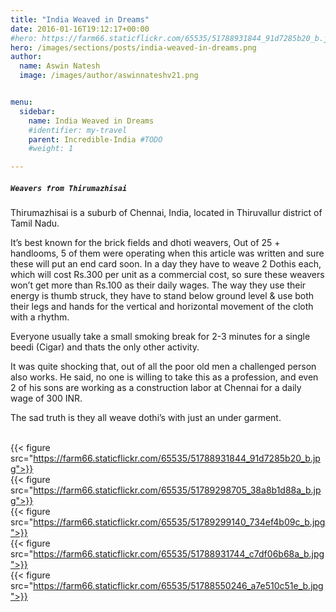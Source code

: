 ```yaml
---
title: "India Weaved in Dreams"
date: 2016-01-16T19:12:17+00:00 
#hero: https://farm66.staticflickr.com/65535/51788931844_91d7285b20_b.jpg
hero: /images/sections/posts/india-weaved-in-dreams.png
author:
  name: Aswin Natesh
  image: /images/author/aswinnateshv21.png


menu:
  sidebar:
    name: India Weaved in Dreams
    #identifier: my-travel
    parent: Incredible-India #TODO
    #weight: 1

---
```


##### `Weavers from Thirumazhisai`
Thirumazhisai is a suburb of Chennai, India, located in Thiruvallur district of Tamil Nadu.

It’s best known for the brick fields and dhoti weavers, Out of 25 + handlooms, 5 of them were operating when this article was written and sure these will put an end card soon. In a day they have to weave 2 Dothis each, which will cost Rs.300 per unit as a commercial cost, so sure these weavers won’t get more than Rs.100 as their daily wages. The way they use their energy is thumb struck, they have to stand below ground level & use both their legs and hands for the vertical and horizontal movement of the cloth with a rhythm.

Everyone usually take a small smoking break for 2-3 minutes for a single beedi (Cigar) and thats the only other activity.

It was quite shocking that, out of all the poor old men a challenged person also works. He said, no one is willing to take this as a profession, and even 2 of his sons are working as a construction labor at Chennai for a daily wage of 300 INR.

The sad truth is they all weave dothi’s with just an under garment.

<br /> {{< figure src="https://farm66.staticflickr.com/65535/51788931844_91d7285b20_b.jpg">}}
<br /> {{< figure src="https://farm66.staticflickr.com/65535/51789298705_38a8b1d88a_b.jpg">}}
<br /> {{< figure src="https://farm66.staticflickr.com/65535/51789299140_734ef4b09c_b.jpg">}}
<br /> {{< figure src="https://farm66.staticflickr.com/65535/51788931744_c7df06b68a_b.jpg">}}
<br /> {{< figure src="https://farm66.staticflickr.com/65535/51788550246_a7e510c51e_b.jpg">}}
